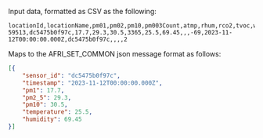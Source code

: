 Input data, formatted as CSV as the following:

```csv
locationId,locationName,pm01,pm02,pm10,pm003Count,atmp,rhum,rco2,tvoc,wifi,timestamp,serialno,firmwareVersion,tvocIndex,noxIndex,datapoints
59513,dc5475b0f97c,17.7,29.3,30.5,3365,25.5,69.45,,,-69,2023-11-12T00:00:00.000Z,dc5475b0f97c,,,,2
```

Maps to the AFRI_SET_COMMON json message format as follows:

```json
[{
    "sensor_id": "dc5475b0f97c",
    "timestamp": "2023-11-12T00:00:00.000Z",
    "pm1": 17.7,
    "pm2_5": 29.3,
    "pm10": 30.5,
    "temperature": 25.5,
    "humidity": 69.45
}]
```
